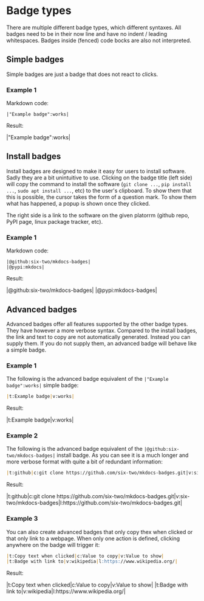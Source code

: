 # Badge types

There are multiple different badge types, which different syntaxes.
All badges need to be in their now line and have no indent / leading whitespaces.
Badges inside (fenced) code bocks are also not interpreted.

## Simple badges

Simple badges are just a badge that does not react to clicks.

### Example 1

Markdown code:
```
|"Example badge":works|
```

Result:

<div class=result>
|"Example badge":works|
</div>


## Install badges

Install badges are designed to make it easy for users to install software.
Sadly they are a bit unintuitive to use.
Clicking on the badge title (left side) will copy the command to install the software (`git clone ...`, `pip install ...`, `sudo apt install ...`, etc) to the user's clipboard.
To show them that this is possible, the cursor takes the form of a question mark.
To show them what has happened, a popup is shown once they clicked.

The right side is a link to the software on the given platorrm (github repo, PyPI page, linux package tracker, etc).


### Example 1

Markdown code:
```
|@github:six-two/mkdocs-badges|
|@pypi:mkdocs|
```

Result:

<div class=result>
|@github:six-two/mkdocs-badges|
|@pypi:mkdocs-badges|
</div>

## Advanced badges

Advanced badges offer all features supported by the other badge types.
They have however a more verbose syntax.
Compared to the install badges, the link and text to copy are not automatically generated.
Instead you can supply them.
If you do not supply them, an advanced badge will behave like a simple badge.

### Example 1

The following is the advanced badge equivalent of the `|"Example badge":works|` simple badge:

```markdown
|t:Example badge|v:works|
```

Result:

<div class=result>
|t:Example badge|v:works|
</div>

### Example 2

The following is the advanced badge equivalent of the `|@github:six-two/mkdocs-badges|` install badge.
As you can see it is a much longer and more verbose format with quite a bit of redundant information:


```markdown
|t:github|c:git clone https://github.com/six-two/mkdocs-badges.git|v:six-two/mkdocs-badges|l:https://github.com/six-two/mkdocs-badges.git|
```

Result:

<div class=result>
|t:github|c:git clone https://github.com/six-two/mkdocs-badges.git|v:six-two/mkdocs-badges|l:https://github.com/six-two/mkdocs-badges.git|
</div>

### Example 3

You can also create advanced badges that only copy thex when clicked or that only link to a webpage.
When only one action is defined, clicking anywhere on the badge will trigger it:

```markdown
|t:Copy text when clicked|c:Value to copy|v:Value to show|
|t:Badge with link to|v:wikipedia|l:https://www.wikipedia.org/|
```

Result:

<div class=result>
|t:Copy text when clicked|c:Value to copy|v:Value to show|
|t:Badge with link to|v:wikipedia|l:https://www.wikipedia.org/|
</div>

